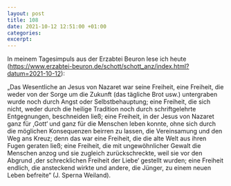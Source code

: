 ```yaml
---
layout: post
title: 108
date: 2021-10-12 12:51:00 +01:00
categories: 
excerpt: 
---
```


In meinem Tagesimpuls aus der Erzabtei Beuron lese ich heute (<https://www.erzabtei-beuron.de/schott/schott_anz/index.html?datum=2021-10-12>):

„Das Wesentliche an Jesus von Nazaret war seine Freiheit, eine Freiheit, die weder von der Sorge um die Zukunft (das tägliche Brot usw.) untergraben wurde noch durch Angst oder Selbstbehauptung; eine Freiheit, die sich nicht, weder durch die heilige Tradition noch durch schriftgelehrte Entgegnungen, beschneiden ließ; eine Freiheit, in der Jesus von Nazaret ganz für ,Gott‘ und ganz für die Menschen leben konnte, ohne sich durch die möglichen Konsequenzen beirren zu lassen, die Vereinsamung und den Weg ans Kreuz; denn das war eine Freiheit, die die alte Welt aus ihren Fugen geraten ließ; eine Freiheit, die mit ungewöhnlicher Gewalt die Menschen anzog und sie zugleich zurückschreckte, weil sie vor den Abgrund ,der schrecklichen Freiheit der Liebe‘ gestellt wurden; eine Freiheit endlich, die ansteckend wirkte und andere, die Jünger, zu einem neuen Leben befreite“ (J. Sperna Weiland).
